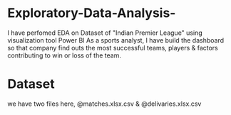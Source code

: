 # Exploratory-Data-Analysis-
 I have perfomed EDA on Dataset of "Indian Premier League" using visualization tool Power BI
 As a sports analyst, I have build the dashboard so that company find outs the most successful teams, players & factors contributing to win or loss of the team.
 # Dataset
 we have two files here,
@matches.xlsx.csv & @delivaries.xlsx.csv
